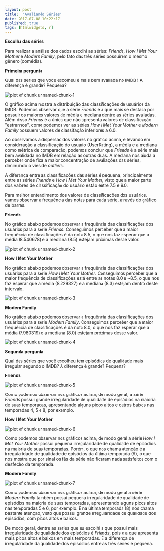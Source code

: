 ```yaml
---
layout: post
title:  "Avaliando Séries"
date: 2017-07-08 10:22:17
published: true
tags: [htmlwidgets, r]
---
```




**Escolha das séries**

Para realizar a análise dos dados escolhi as séries: *Friends*, *How I Met Your Mother* e *Modern Family*, pelo fato das três séries possuírem o mesmo gênero (comédia).

**Primeira pergunta**

Qual das séries que você escolheu é mais bem avaliada no IMDB? A diferença é grande? Pequena? 

![plot of chunk unnamed-chunk-1](/portfolioad1figure/source/prob1-cp1/2017-07-05-prob1-cp1/unnamed-chunk-1-1.png)

O gráfico acima mostra a distribuição das classificações de usuários da IMDB. Podemos observar que a série *Friends* é a que mais se destaca por possuir os maiores valores de média e mediana dentre as séries avaliadas. Além disso *Friends* é a única que não apresenta valores de classificação "estranhos", como podemos ver as séries *How I Met Your Mother* e *Modern Family* possuem valores de classifação inferiores a 6.0.

Ao observamos a dispersão  dos valores no gráfico acima, e levando em consideração a classificação do usuário (UserRating), a média e a mediana como métrica de comparacão, podemos concluir que *Friends* é a série mais bem avalidada no IMDB em relação as outras duas. A mediana nos ajuda a perceber onde fica a maior concentração de avaliações das séries, diminuindo o vies de *outliers*. 

A diferança entre as classificações das séries é pequena, principalmente entre as séries *Friends* e *How I Met Your Mother*, visto que a maior parte dos valores de classificação do usuário estão entre 7.5 e 9.0. 

Para melhor entendimento dos valores de classificações dos usuários, vamos observar a frequência das notas para cada série, através do gráfico de barras. 

**Friends**

No gráfico abaixo podemos observar a frequência das classificações dos usuários para a série *Friends*. Conseguimos perceber que a maior frequência de classificações é da nota 8.5, o que nos faz esperar que a média (8.540678) e a mediana (8.5) estejam próximas desse valor.   

![plot of chunk unnamed-chunk-2](/portfolioad1figure/source/prob1-cp1/2017-07-05-prob1-cp1/unnamed-chunk-2-1.png)

**How I Met Your Mother** 

No gráfico abaixo podemos observar a frequência das classificações dos usuários para a série *How I Met Your Mother*. Conseguimos perceber que a maior frequência de classificações está entre as notas 8.0 e ~8.5, o que nos faz esperar que a média (8.229327) e a mediana (8.3) estejam dentro deste intervalo.   

![plot of chunk unnamed-chunk-3](/portfolioad1figure/source/prob1-cp1/2017-07-05-prob1-cp1/unnamed-chunk-3-1.png)

**Modern Family**

No gráfico abaixo podemos observar a frequência das classificações dos usuários para a série *Modern Family*. Conseguimos perceber que a maior frequência de classificações é da nota 8.0, o que nos faz esperar que a média (7.980319) e a mediana (8.0) estejam próximas desse valor. 

![plot of chunk unnamed-chunk-4](/portfolioad1figure/source/prob1-cp1/2017-07-05-prob1-cp1/unnamed-chunk-4-1.png)

**Segunda pergunta** 

Qual das séries que você escolheu tem episódios de qualidade mais irregular segundo o IMDB? A diferença é grande? Pequena?

**Friends**

![plot of chunk unnamed-chunk-5](/portfolioad1figure/source/prob1-cp1/2017-07-05-prob1-cp1/unnamed-chunk-5-1.png)

Como podemos observar nos gráficos acima, de modo geral, a série *Friends* possui grande irregularidade de qualidade de episódios na maioria de suas temporadas, apresentando alguns picos altos e outros baixos nas temporadas 4, 5 e 8, por exemplo.

**How I Met Your Mother**

![plot of chunk unnamed-chunk-6](/portfolioad1figure/source/prob1-cp1/2017-07-05-prob1-cp1/unnamed-chunk-6-1.png)

Como podemos observar nos gráficos acima, de modo geral a série *How I Met Your Mother* possui pequena irregularidade de qualidade de episódios na maioria de suas temporadas. Porém, o que nos chama atenção é a irregularidade de qualidade de episódios da última temporada (9), o que nos mostra que por sinal os fãs da série não ficaram nada satisfeitos com o desfecho da temporada. 


**Modern Family**

![plot of chunk unnamed-chunk-7](/portfolioad1figure/source/prob1-cp1/2017-07-05-prob1-cp1/unnamed-chunk-7-1.png)

Como podemos observar nos gráficos acima, de modo geral a série *Modern Family* também possui pequena irregularidade de qualidade de episódios na maioria de suas temporadas, apresentando alguns picos altos nas temporadas 5 e 6, por exemplo. E na última temporada (8) nos chama bastante atenção, visto que possui grande irregularidade de qualidade dos episódios, com picos altos e baixos. 

De modo geral, dentre as séries que eu escolhi a que possui mais irregularidade de qualidade dos episódios é *Friends*, pois é a que apresenta mais picos altos e baixos em mais temporadas. E a diferença de irregularidade da qualidade dos episódios entre as três séries é pequena.


